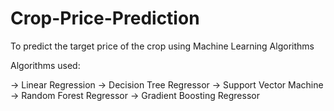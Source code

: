 # Crop-Price-Prediction
To predict the target price of the crop using Machine Learning Algorithms

Algorithms used:

-> Linear Regression
-> Decision Tree Regressor
-> Support Vector Machine
-> Random Forest Regressor
-> Gradient Boosting Regressor
